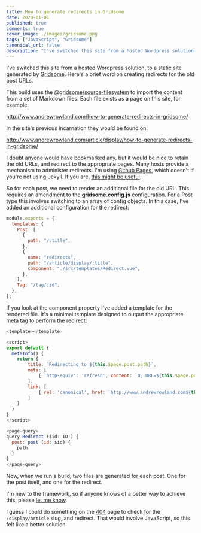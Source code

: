 ```yaml
---
title: How to generate redirects in Gridsome
date: 2020-01-01
published: true
comments: true
cover_image: ./images/gridsome.png
tags: ["JavaScript", "Gridsome"]
canonical_url: false
description: "I've switched this site from a hosted Wordpress solution, to a static site generated by Gridsome. Here's a brief word on creating redirects for the old post URLs."
---
```


I've switched this site from a hosted Wordpress solution, to a static site generated by [Gridsome](https://gridsome.org). Here's a brief word on creating redirects for the old post URLs.

This build uses the [@gridsome/source-filesystem](https://gridsome.org/plugins/@gridsome/source-filesystem) to import the content from a set of Markdown files. Each file exists as a page on this site, for example:

http://www.andrewrowland.com/how-to-generate-redirects-in-gridsome/

In the site's previous incarnation they would be found on:

http://www.andrewrowland.com/article/display/how-to-generate-redirects-in-gridsome/

I doubt anyone would have bookmarked any, but it would be nice to retain the old URLs, and redirect to the appropriate pages. Many hosts provide a mechanism to administer redirects. I'm using [Github Pages](https://pages.github.com), which doesn't if you're not using Jekyll. If you are, [this might be useful](https://github.com/jekyll/jekyll-redirect-from#redirect-to).

So for each post, we need to render an additional file for the old URL. This requires an amendment to the **gridsome.config.js** configuration. For a Post type this involves switching to an array of config objects. In this case, I've added an additional configuration for the redirect:

```javascript
module.exports = {
  templates: {
    Post: [
      {
        path: "/:title",
      },
      {
        name: "redirects",
        path: "/article/display/:title",
        component: "./src/templates/Redirect.vue",
      },
    ],
    Tag: "/tag/:id",
  },
};
```

If you look at the component property I've added a template for the rendered file. It's a minimal template designed to output the appropriate meta tag to perform the redirect:

```javascript
<template></template>

<script>
export default {
  metaInfo() {
    return {
        title: `Redirecting to ${this.$page.post.path}`,
        meta: [
            { 'http-equiv': 'refresh', content: `0; URL=${this.$page.post.path}`}
        ],
        link: [
            { rel: 'canonical', href: `http://www.andrewrowland.com${this.$page.post.path}` }
        ]
    }
  }
}
</script>

<page-query>
query Redirect ($id: ID!) {
  post: post (id: $id) {
    path
  }
}
</page-query>
```

Now, when we run a build, two files are generated for each post. One for the post itself, and one for the redirect.

I'm new to the framework, so if anyone knows of a better way to achieve this, please [let me know](mailto:mailATandrewrowlandDOTcom).

I guess I could do something on the [404](/404) page to check for the `/display/article` slug, and redirect. That would involve JavaScript, so this felt like a better solution.

